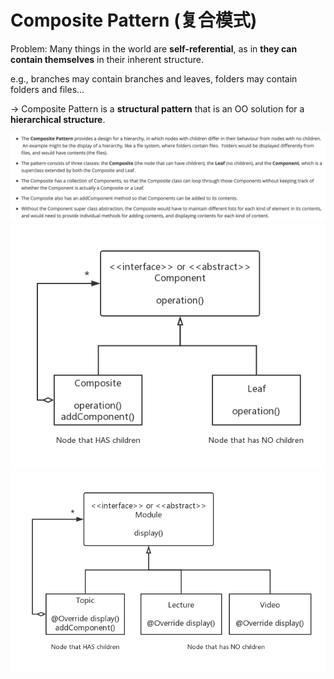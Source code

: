 # Composite Pattern (复合模式)

Problem: Many things in the world are **self-referential**, as in **they can contain themselves** in their inherent structure.

e.g., branches may contain branches and leaves, folders may contain folders and files...

-> Composite Pattern is a **structural pattern** that is an OO solution for a **hierarchical structure**.

<img src="https://github.com/Ziang-Lu/Software-Development-and-Design/blob/master/5-Design%20Patterns/3-Structural%20Patterns/Composite%20Pattern/composite_pattern.png?raw=true">

<img src="https://github.com/Ziang-Lu/Software-Development-and-Design/blob/master/5-Design%20Patterns/3-Structural%20Patterns/Composite%20Pattern/composite_pattern_uml.png?raw=true">

<img src="https://github.com/Ziang-Lu/Software-Development-and-Design/blob/master/5-Design%20Patterns/3-Structural%20Patterns/Composite%20Pattern/Topic-Lecture-Video%20Example.png?raw=true">

